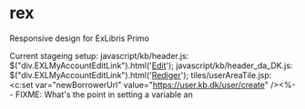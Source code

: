 rex
===

Responsive design for ExLibris Primo



Current stageing setup:
javascript/kb/header.js:        $("div.EXLMyAccountEditLink").html('<span><a href="https://user.kb.dk/user/edit" target="_blank">Edit</a></span>');
javascript/kb/header_da_DK.js:        $("div.EXLMyAccountEditLink").html('<span><a href="https://user.kb.dk/user/edit" target="_blank">Rediger</a></span>');
tiles/userAreaTile.jsp:            <c:set var="newBorrowerUrl" value="https://user.kb.dk/user/create" /><%-- FIXME: What's the point in setting a variable an
